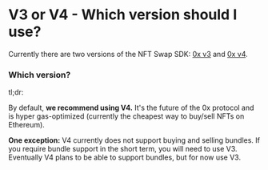 # V3 or V4 - Which version should I use?

Currently there are two versions of the NFT Swap SDK: [0x v3](https://github.com/0xProject/0x-protocol-specification/blob/master/v3/v3-specification.md) and [0x v4](https://protocol.0x.org/en/latest/).&#x20;

### Which version?

tl;dr:

By default, **we recommend using V4.** It's the future of the 0x protocol and is hyper gas-optimized (currently the cheapest way to buy/sell NFTs on Ethereum).

**One exception:** V4 currently does not support buying and selling bundles. If you require bundle support in the short term, you will need to use V3. Eventually V4 plans to be able to support bundles, but for now use V3.

